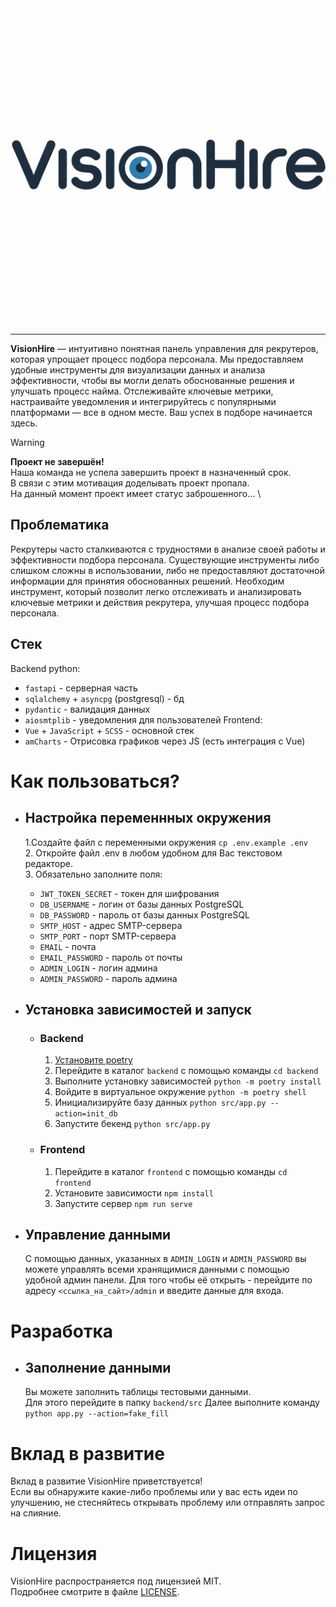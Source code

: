 
<img src="./docs/logo.png"/>

***

**VisionHire** — интуитивно понятная панель управления для рекрутеров, которая упрощает процесс подбора персонала. Мы предоставляем удобные инструменты для визуализации данных и анализа эффективности, чтобы вы могли делать обоснованные решения и улучшать процесс найма. Отслеживайте ключевые метрики, настраивайте уведомления и интегрируйтесь с популярными платформами — все в одном месте. Ваш успех в подборе начинается здесь.

> [!WARNING]
> **Проект не завершён!** \
> Наша команда не успела завершить проект в назначенный срок. \
> В связи с этим мотивация доделывать проект пропала. \
> На данный момент проект имеет статус заброшенного... \

## Проблематика
Рекрутеры часто сталкиваются с трудностями в анализе своей работы и эффективности подбора персонала. 
Существующие инструменты либо слишком сложны в использовании, либо не предоставляют достаточной информации для принятия обоснованных решений. 
Необходим инструмент, который позволит легко отслеживать и анализировать ключевые метрики и действия рекрутера, улучшая процесс подбора персонала.

## Стек
Backend python:  
- `fastapi` - серверная часть
- `sqlalchemy` + `asyncpg` (postgresql) - бд
- `pydantic` - валидация данных
- `aiosmtplib` - уведомления для пользователей
Frontend: 
- `Vue` + `JavaScript` + `SCSS` - основной стек
- `amCharts` - Отрисовка графиков через JS  (есть интеграция с Vue)

# Как пользоваться?
- ## Настройка переменнных окружения 
	1.Создайте файл с переменными окружения `cp .env.example .env` \
	2. Откройте файл .env в любом удобном для Вас текстовом редакторе. \
	3. Обязательно заполните поля:
	- `JWT_TOKEN_SECRET` - токен для шифрования
	- `DB_USERNAME` - логин от базы данных PostgreSQL
	- `DB_PASSWORD` - пароль от базы данных PostgreSQL
	- `SMTP_HOST` - адрес SMTP-сервера
	- `SMTP_PORT` - порт SMTP-сервера
	- `EMAIL` - почта
	- `EMAIL_PASSWORD` - пароль от почты
	- `ADMIN_LOGIN` - логин админа 
	- `ADMIN_PASSWORD` - пароль админа 

- ## Установка зависимостей и запуск
	- ### Backend
		1. [Установите poetry](./docs/POETRY_INSTALL.md)
		2. Перейдите в каталог `backend` с помощью команды `cd backend`
		3. Выполните установку зависимостей `python -m poetry install`
		4. Войдите в виртуальное окружение `python -m poetry shell`
		5. Инициализируйте базу данных `python src/app.py --action=init_db`
		6. Запустите бекенд `python src/app.py` 
	- ### Frontend
		1. Перейдите в каталог `frontend` с помощью команды `cd frontend`
		2. Установите зависимости `npm install`
		3. Запустите сервер `npm run serve`
- ## Управление данными
	С помощью данных, указанных в `ADMIN_LOGIN` и `ADMIN_PASSWORD` вы можете управлять всеми хранящимися данными с помощью удобной админ панели. 
	Для того чтобы её открыть - перейдите по адресу `<ссылка_на_сайт>/admin` и введите данные для входа.

# Разработка
- ## Заполнение данными
	Вы можете заполнить таблицы тестовыми данными. \
	Для этого перейдите в папку `backend/src`
	Далее выполните команду `python app.py --action=fake_fill`

# Вклад в развитие
Вклад в развитие VisionHire приветствуется! \
Если вы обнаружите какие-либо проблемы или у вас есть идеи по улучшению, не стесняйтесь открывать проблему или отправлять запрос на слияние.

# Лицензия
VisionHire распространяется под лицензией MIT. \
Подробнее смотрите в файле [LICENSE](LICENSE).

